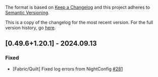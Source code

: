 The format is based on [Keep a Changelog](http://keepachangelog.com/en/1.0.0/) and this project adheres to [Semantic Versioning](http://semver.org/spec/v2.0.0.html).

This is a copy of the changelog for the most recent version. For the full version history, go [here](https://github.com/illusivesoulworks/polymorph/blob/1.20.x/CHANGELOG.md).

## [0.49.6+1.20.1] - 2024.09.13
### Fixed
- [Fabric/Quilt] Fixed log errors from NightConfig [#281](https://github.com/illusivesoulworks/polymorph/issues/281)
